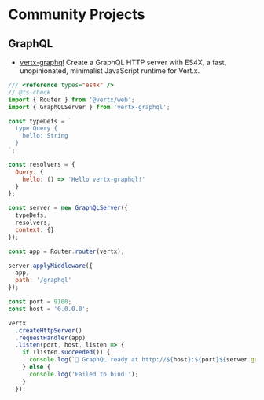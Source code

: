 # Community Projects

## GraphQL

* [vertx-graphql](https://vertx-graphql.github.io/) Create a GraphQL HTTP server with ES4X, a fast, unopinionated,
  minimalist JavaScript runtime for Vert.x. 

```js
/// <reference types="es4x" />
// @ts-check
import { Router } from '@vertx/web';
import { GraphQLServer } from 'vertx-graphql';

const typeDefs = `
  type Query {
    hello: String
  }
`;

const resolvers = {
  Query: {
    hello: () => 'Hello vertx-graphql!'
  }
};

const server = new GraphQLServer({
  typeDefs,
  resolvers,
  context: {}
});

const app = Router.router(vertx);

server.applyMiddleware({
  app,
  path: '/graphql'
});

const port = 9100;
const host = '0.0.0.0';

vertx
  .createHttpServer()
  .requestHandler(app)
  .listen(port, host, listen => {
    if (listen.succeeded()) {
      console.log(`🚀 GraphQL ready at http://${host}:${port}${server.graphqlPath}`)
    } else {
      console.log('Failed to bind!');
    }
  });
```
